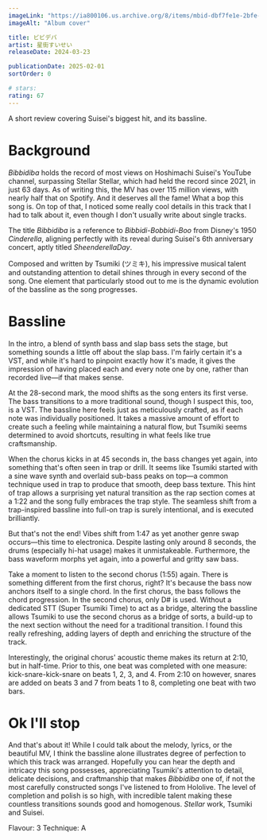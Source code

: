 ```yaml
---
imageLink: "https://ia800106.us.archive.org/8/items/mbid-dbf7fe1e-2bfe-484b-b633-8708183c3587/mbid-dbf7fe1e-2bfe-484b-b633-8708183c3587-40622388409_thumb250.jpg"
imageAlt: "Album cover"

title: ビビデバ
artist: 星街すいせい
releaseDate: 2024-03-23

publicationDate: 2025-02-01
sortOrder: 0

# stars:
rating: 67
---
```


A short review covering Suisei's biggest hit, and its bassline.

# Background

*Bibbidiba* holds the record of most views on Hoshimachi Suisei's YouTube channel, surpassing Stellar Stellar, which had held the record since 2021, in just 63 days. As of writing this, the MV has over 115 million views, with nearly half that on Spotify. And it deserves all the fame! What a bop this song is. On top of that, I noticed some really cool details in this track that I had to talk about it, even though I don't usually write about single tracks.

The title *Bibbidiba* is a reference to *Bibbidi-Bobbidi-Boo* from Disney's 1950 *Cinderella*, aligning perfectly with its reveal during Suisei's 6th anniversary concert, aptly titled *SheenderellaDay*.

Composed and written by Tsumiki (ツミキ), his impressive musical talent and outstanding attention to detail shines through in every second of the song. One element that particularly stood out to me is the dynamic evolution of the bassline as the song progresses.

# Bassline

In the intro, a blend of synth bass and slap bass sets the stage, but something sounds a little off about the slap bass. I'm fairly certain it's a VST, and while it's hard to pinpoint exactly how it's made, it gives the impression of having placed each and every note one by one, rather than recorded live—if that makes sense.

At the 28-second mark, the mood shifts as the song enters its first verse. The bass transitions to a more traditional sound, though I suspect this, too, is a VST. The bassline here feels just as meticulously crafted, as if each note was individually positioned. It takes a massive amount of effort to create such a feeling while maintaining a natural flow, but Tsumiki seems determined to avoid shortcuts, resulting in what feels like true craftsmanship.

When the chorus kicks in at 45 seconds in, the bass changes yet again, into something that's often seen in trap or drill. It seems like Tsumiki started with a sine wave synth and overlaid sub-bass peaks on top—a common technique used in trap to produce that smooth, deep bass texture. This hint of trap allows a surprising yet natural transition as the rap section comes at a 1:22 and the song fully embraces the trap style. The seamless shift from a trap-inspired bassline into full-on trap is surely intentional, and is executed brilliantly.

But that's not the end! Vibes shift from 1:47 as yet another genre swap occurs—this time to electronica. Despite lasting only around 8 seconds, the drums (especially hi-hat usage) makes it unmistakeable. Furthermore, the bass waveform morphs yet again, into a powerful and gritty saw bass.

Take a moment to listen to the second chorus (1:55) again. There is something different from the first chorus, right? It's because the bass now anchors itself to a single chord. In the first chorus, the bass follows the chord progression. In the second chorus, only D# is used. Without a dedicated STT (Super Tsumiki Time) to act as a bridge, altering the bassline allows Tsumiki to use the second chorus as a bridge of sorts, a build-up to the next section without the need for a traditional transition. I found this really refreshing, adding layers of depth and enriching the structure of the track.

Interestingly, the original chorus' acoustic theme makes its return at 2:10, but in half-time. Prior to this, one beat was completed with one measure: kick-snare-kick-snare on beats 1, 2, 3, and 4. From 2:10 on however, snares are added on beats 3 and 7 from beats 1 to 8, completing one beat with two bars.

# Ok I'll stop

And that's about it! While I could talk about the melody, lyrics, or the beautiful MV, I think the bassline alone illustrates degree of perfection to which this track was arranged. Hopefully you can hear the depth and intricacy this song possesses, appreciating Tsumiki's attention to detail, delicate decisions, and craftmanship that makes *Bibbidiba* one of, if not the most carefully constructed songs I've listened to from Hololive. The level of completion and polish is so high, with incredible talent making these countless transitions sounds good and homogenous. *Stellar* work, Tsumiki and Suisei.

Flavour: 3
Technique: A